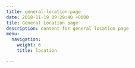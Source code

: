 ```yaml
---
title: general-location-page
date: 2018-11-19 09:29:40 +0000
tile: General Location page
description: content for general location page
menu:
  navigation:
    weight: 6
    title: location

---
```

